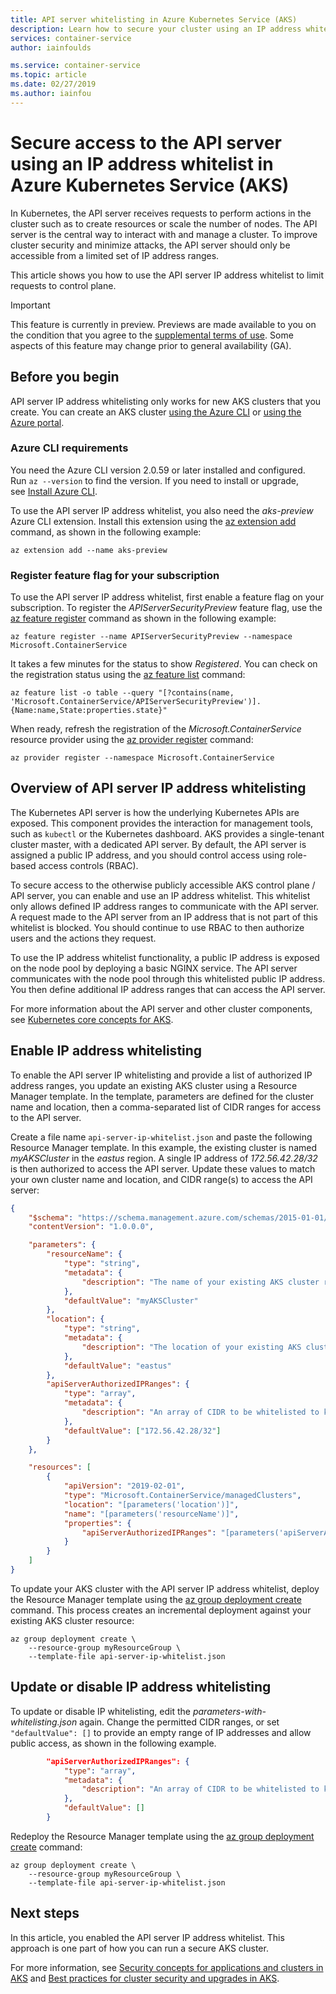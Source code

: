 ```yaml
---
title: API server whitelisting in Azure Kubernetes Service (AKS)
description: Learn how to secure your cluster using an IP address whitelist for access to the API server in Azure Kubernetes Service (AKS)
services: container-service
author: iainfoulds

ms.service: container-service
ms.topic: article
ms.date: 02/27/2019
ms.author: iainfou
---
```


# Secure access to the API server using an IP address whitelist in Azure Kubernetes Service (AKS)

In Kubernetes, the API server receives requests to perform actions in the cluster such as to create resources or scale the number of nodes. The API server is the central way to interact with and manage a cluster. To improve cluster security and minimize attacks, the API server should only be accessible from a limited set of IP address ranges.

This article shows you how to use the API server IP address whitelist to limit requests to control plane.

> [!IMPORTANT]
> This feature is currently in preview. Previews are made available to you on the condition that you agree to the [supplemental terms of use][terms-of-use]. Some aspects of this feature may change prior to general availability (GA).

## Before you begin

API server IP address whitelisting only works for new AKS clusters that you create. You can create an AKS cluster [using the Azure CLI][aks-quickstart-cli] or [using the Azure portal][aks-quickstart-portal].

### Azure CLI requirements

You need the Azure CLI version 2.0.59 or later installed and configured. Run `az --version` to find the version. If you need to install or upgrade, see [Install Azure CLI][install-azure-cli].

To use the API server IP address whitelist, you also need the *aks-preview* Azure CLI extension. Install this extension using the [az extension add][az-extension-add] command, as shown in the following example:

```azurecli-interactive
az extension add --name aks-preview
```

### Register feature flag for your subscription

To use the API server IP address whitelist, first enable a feature flag on your subscription. To register the *APIServerSecurityPreview* feature flag, use the [az feature register][az-feature-register] command as shown in the following example:

```azurecli-interactive
az feature register --name APIServerSecurityPreview --namespace Microsoft.ContainerService
```

It takes a few minutes for the status to show *Registered*. You can check on the registration status using the [az feature list][az-feature-list] command:

```azurecli-interactive
az feature list -o table --query "[?contains(name, 'Microsoft.ContainerService/APIServerSecurityPreview')].{Name:name,State:properties.state}"
```

When ready, refresh the registration of the *Microsoft.ContainerService* resource provider using the [az provider register][az-provider-register] command:

```azurecli-interactive
az provider register --namespace Microsoft.ContainerService
```

## Overview of API server IP address whitelisting

The Kubernetes API server is how the underlying Kubernetes APIs are exposed. This component provides the interaction for management tools, such as `kubectl` or the Kubernetes dashboard. AKS provides a single-tenant cluster master, with a dedicated API server. By default, the API server is assigned a public IP address, and you should control access using role-based access controls (RBAC).

To secure access to the otherwise publicly accessible AKS control plane / API server, you can enable and use an IP address whitelist. This whitelist only allows defined IP address ranges to communicate with the API server. A request made to the API server from an IP address that is not part of this whitelist is blocked. You should continue to use RBAC to then authorize users and the actions they request.

To use the IP address whitelist functionality, a public IP address is exposed on the node pool by deploying a basic NGINX service. The API server communicates with the node pool through this whitelisted public IP address. You then define additional IP address ranges that can access the API server.

For more information about the API server and other cluster components, see [Kubernetes core concepts for AKS][concepts-clusters-workloads].

## Enable IP address whitelisting

To enable the API server IP whitelisting and provide a list of authorized IP address ranges, you update an existing AKS cluster using a Resource Manager template. In the template, parameters are defined for the cluster name and location, then a comma-separated list of CIDR ranges for access to the API server.

Create a file name `api-server-ip-whitelist.json` and paste the following Resource Manager template. In this example, the existing cluster is named *myAKSCluster* in the *eastus* region. A single IP address of *172.56.42.28/32* is then authorized to access the API server. Update these values to match your own cluster name and location, and CIDR range(s) to access the API server:

```json
{
    "$schema": "https://schema.management.azure.com/schemas/2015-01-01/deploymentTemplate.json#",
    "contentVersion": "1.0.0.0",

    "parameters": {
        "resourceName": {
            "type": "string",
            "metadata": {
                "description": "The name of your existing AKS cluster resource."
            },
            "defaultValue": "myAKSCluster"
        },
        "location": {
            "type": "string",
            "metadata": {
                "description": "The location of your existing AKS cluster resource."
            },
            "defaultValue": "eastus"
        },
        "apiServerAuthorizedIPRanges": {
            "type": "array",
            "metadata": {
                "description": "An array of CIDR to be whitelisted to kube-apiserver"
            },
            "defaultValue": ["172.56.42.28/32"]
        }
    },

    "resources": [
        {
            "apiVersion": "2019-02-01",
            "type": "Microsoft.ContainerService/managedClusters",
            "location": "[parameters('location')]",
            "name": "[parameters('resourceName')]",
            "properties": {
                "apiServerAuthorizedIPRanges": "[parameters('apiServerAuthorizedIPRanges')]"
            }
        }
    ]
}
```

To update your AKS cluster with the API server IP address whitelist, deploy the Resource Manager template using the [az group deployment create][az-group-deployment-create] command. This process creates an incremental deployment against your existing AKS cluster resource:

```azurecli-interactive
az group deployment create \
    --resource-group myResourceGroup \
    --template-file api-server-ip-whitelist.json
```

<!--

** THESE ARE THE PROPOSED CLI COMMANDS. THESE WILL REPLACE THE TEMPLATE-DRIVEN APPROACH **

To enable the API server IP address whitelist, you use [az aks update][az-aks-update] command and specify the *--api-server-authorized-ip-ranges* to allow. These IP address ranges are usually address ranges used by your on-premises networks.

The following example enables the API server IP address whitelist on the cluster named *myAKSCluster* in the resource group named *myResourceGroup*. The IP address ranges to add to the whitelist are *172.0.0.10/16* and *168.10.0.10/18*:

```azurecli-interactive
az aks update \
    --resource-group myResourceGroup \
    --name myAKSCluster \
    --api-server-authorized-ip-ranges 172.0.0.10/16,168.10.0.10/18
```

-->

## Update or disable IP address whitelisting

To update or disable IP whitelisting, edit the *parameters-with-whitelisting.json* again. Change the permitted CIDR ranges, or set `"defaultValue": []` to provide an empty range of IP addresses and allow public access, as shown in the following example.

```json
        "apiServerAuthorizedIPRanges": {
            "type": "array",
            "metadata": {
                "description": "An array of CIDR to be whitelisted to kube-apiserver"
            },
            "defaultValue": []
        }
```

Redeploy the Resource Manager template using the [az group deployment create][az-group-deployment-create] command:

```azurecli-interactive
az group deployment create \
    --resource-group myResourceGroup \
    --template-file api-server-ip-whitelist.json
```

<!--

** THESE ARE THE PROPOSED CLI COMMANDS. THESE WILL REPLACE THE TEMPLATE-DRIVEN APPROACH **

To disable the API server IP address whitelist, you again use [az aks update][az-aks-update] command and specify an empty *--api-server-authorized-ip-ranges* as shown in the following example:

```azurecli-interactive
az aks update \
    --resource-group myResourceGroup \
    --name myAKSCluster \
    --api-server-authorized-ip-ranges ""
```

-->

## Next steps

In this article, you enabled the API server IP address whitelist. This approach is one part of how you can run a secure AKS cluster.

For more information, see [Security concepts for applications and clusters in AKS][concepts-security] and [Best practices for cluster security and upgrades in AKS][operator-best-practices-cluster-security].

<!-- LINKS - external -->
[terms-of-use]: https://azure.microsoft.com/support/legal/preview-supplemental-terms/

<!-- LINKS - internal -->
[aks-quickstart-cli]: kubernetes-walkthrough.md
[aks-quickstart-portal]: kubernetes-walkthrough-portal.md
[install-azure-cli]: /cli/azure/install-azure-cli
[az-extension-add]: /cli/azure/extension#az-extension-add
[az-feature-register]: /cli/azure/feature#az-feature-register
[az-feature-list]: /cli/azure/feature#az-feature-list
[az-provider-register]: /cli/azure/provider#az-provider-register
[az-aks-update]: /cli/azure/ext/aks-preview/aks#ext-aks-preview-az-aks-update
[concepts-clusters-workloads]: concepts-clusters-workloads.md
[concepts-security]: concepts-security.md
[operator-best-practices-cluster-security]: operator-best-practices-cluster-security.md
[create-aks-sp]: kubernetes-service-principal.md#manually-create-a-service-principal
[az-group-deployment-create]: /cli/azure/group/deployment#az-group-deployment-create